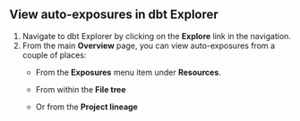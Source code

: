 ## View auto-exposures in dbt Explorer

1. Navigate to dbt Explorer by clicking on the **Explore** link in the navigation.
2. From the main **Overview** page, you can view auto-exposures from a couple of places:
   - From the **Exposures** menu item under **Resources**.<br /><Lightbox src="/img/docs/cloud-integrations/auto-exposures/explorer-view-resources.jpg" width="120%" title="View from the dbt Explorer under the 'Resources' menu."/>

   - From within the **File tree**<br /><Lightbox src="/img/docs/cloud-integrations/auto-exposures/explorer-view-file-tree.jpg" width="120%" title="View from the dbt Explorer under the 'File tree' menu."/>

   - Or from the **Project lineage**<br /><Lightbox src="/img/docs/cloud-integrations/auto-exposures/explorer-lineage.jpg" width="120%" title="View from the dbt Explorer under the 'File tree' menu."/>
